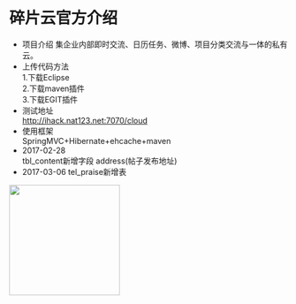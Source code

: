 # 碎片云官方介绍
* 项目介绍
集企业内部即时交流、日历任务、微博、项目分类交流与一体的私有云。
* 上传代码方法<br/>
1.下载Eclipse<br/>
2.下载maven插件<br/>
3.下载EGIT插件<br/>
* 测试地址<br/>
<a href="http://ihack.nat123.net:7070/cloud">http://ihack.nat123.net:7070/cloud</a><br/>
* 使用框架<br/>
SpringMVC+Hibernate+ehcache+maven
* 2017-02-28<br/>
tbl_content新增字段 address(帖子发布地址)
* 2017-03-06 tel_praise新增表<br/>
<img src="http://git.oschina.net/uploads/images/2017/0306/190048_e9d18380_803453.png" width="200" />
